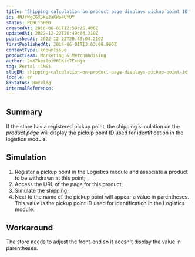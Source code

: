 ```yaml
---
title: 'Shipping calculation on product page displays pickup point ID'
id: 4NJrWgCGXSKe2aKWo4UYUY
status: PUBLISHED
createdAt: 2018-06-01T12:59:25.406Z
updatedAt: 2022-12-22T20:49:04.210Z
publishedAt: 2022-12-22T20:49:04.210Z
firstPublishedAt: 2018-06-01T13:03:09.960Z
contentType: knownIssue
productTeam: Marketing & Merchandising
author: 2mXZkbi0oi061KicTExNjo
tag: Portal (CMS)
slugEN: shipping-calculation-on-product-page-displays-pickup-point-id
locale: en
kiStatus: Backlog
internalReference: 
---
```


## Summary

If the store has a registered pickup point, the shipping simulation on the *product page* will display the pickup point ID used for identification in the logistics module.

## Simulation

1. Register a pickup point in the Logistics module and associate a product to be withdrawn at this point;
2. Access the URL of the page for this product;
3. Simulate the shipping;
4. Next to the name of the pickup point will appear a value in parentheses. This value is the pickup point ID used for identification in the Logistics module.

## Workaround

The store needs to adjust the front-end so it doesn't display the value in parentheses.

